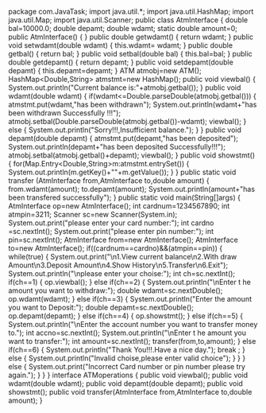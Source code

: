 package com.JavaTask;
import java.util.*;
import java.util.HashMap;
import java.util.Map;
import java.util.Scanner;
public class AtmInterface {
double bal=10000.0; double depamt; double wdamt; static double amount=0; public AtmInterface() { 	 } public double getwdamt() { 	 return wdamt; } public void setwdamt(double wdamt) { 	 this.wdamt= wdamt; } public double getbal() { 	 return bal; } public void setbal(double bal) { 	 this.bal=bal; } public double getdepamt() { 	 return depamt; } public void setdepamt(double depamt) { 	 this.depamt=depamt; } ATM atmobj=new ATM(); HashMap<Double,String> atmstmt=new HashMap(); public void viewbal() { 	System.out.println("Current balance is:"+atmobj.getbal()); } public void wdamt(double wdamt) { 	 if(wdamt<=Double.parseDouble(atmobj.getbal())) 	 { 		 atmstmt.put(wdamt,"has been withdrawn"); 		 System.out.println(wdamt+"has been withdrawn Successfully !!!"); 		 atmobj.setbal(Double.parseDouble(atmobj.getbal())-wdamt); 		 viewbal(); 	 } 	 else 	 { 	System.out.println("Sorry!!!,Insufficient balance.");	 	 } } public void depamt(double depamt) { 	 atmstmt.put(depamt,"has been deposited"); 	 System.out.println(depamt+"has been deposited Successfully!!!"); 	 atmobj.setbal(atmobj.getbal()+depamt); 	 viewbal(); } public void showstmt() { 	 for(Map.Entry<Double,String>m:atmstmt.entrySet()) 	 { 		 System.out.println(m.getKey()+""+m.getValue()); 	 } 	 } public static void transfer (AtmInterface from,AtmInterface to,double amount) { 	 from.wdamt(amount); 	 to.depamt(amount); 	System.out.println(amount+"has been transfered successfully"); } public static void main(String[]args) { 	 AtmInterface op=new AtmInterface(); 	 int cardnum=1234567890; 	 int atmpin=3211; 	 Scanner sc=new Scanner(System.in); 	 System.out.print("please enter your card number:"); 	 int cardno =sc.nextInt(); 	 System.out.print("please enter pin number:"); 	 int pin=sc.nextInt(); 	 AtmInterface from=new AtmInterface(); 	 AtmInterface to=new AtmInterface(); 	 	 if((cardnum==cardno)&&(atmpin==pin)) 	 { 		 while(true) 		 { 			System.out.print("\n1.View current balance\n2.With draw Amount\n3.Deposit Amount\n4.Show History\n5.Transfer\n6.Exit"); 			System.out.println("\nplease enter your choise:"); 			int ch=sc.nextInt(); 			if(ch==1) 			{ 				op.viewbal(); 			} 			else 			if(ch==2) 			{ 			System.out.println("\nEnter t he amount you want to withdraw:"); 			double wdamt=sc.nextDouble(); 			op.wdamt(wdamt); 			} 			else 			if(ch==3)	 			{ 			System.out.println("Enter the amount you want to Deposit:"); 			double depamt=sc.nextDouble(); 			op.depamt(depamt); 			} 			else 			if(ch==4) 			{ 			op.showstmt(); 			} 			else 			if(ch==5) 			{ 			System.out.println("\nEnter the account number you want to transfer money to."); 			int accno=sc.nextInt(); 			System.out.println("\nEnter t he amount you want to transfer:"); 			int amount=sc.nextInt(); 			transfer(from,to,amount); 			} 			else 			if(ch==6) 			{ 			System.out.println("Thank You!!!.Have a nice day."); 			break 			; 			} 			else 			{ 			System.out.println("Invalid choise,please enter valid choice"); 			} 		 } 	 } 	 else 	 { 		System.out.print("Incorrect Card number or pin number please try again."); 	 } } } 
interface ATMoperations { public void viewbal();
public void wdamt(double wdamt);
public void depamt(double depamt);
public void showstmt();
public void transfer(AtmInterface from,AtmInterface to,double amount); }